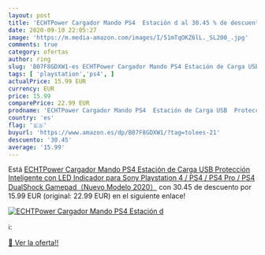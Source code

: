 ```yaml
---
layout: post
title: 'ECHTPower Cargador Mando PS4  Estación d al 30.45 % de descuento'
date: 2020-09-10 22:05:27
image: 'https://m.media-amazon.com/images/I/51mTqOKZ6lL._SL200_.jpg'
comments: true
category: ofertas
author: ring
slug: 'B07F8GDXW1-es ECHTPower Cargador Mando PS4 Estación de Carga USB...'
tags: [ 'playstation','ps4', ]
actualPrice: 15.99 EUR
currency: EUR
price: 15.99
comparePrice: 22.99 EUR
prodname: 'ECHTPower Cargador Mando PS4  Estación de Carga USB  Protección Inteligente con LED Indicador para Sony Playstation 4 / PS4 / PS4 Pro / PS4 DualShock Gamepad（Nuevo Modelo 2020）'
country: 'es'
flag: '🇪🇸'
buyurl: 'https://www.amazon.es/dp/B07F8GDXW1/?tag=tolees-21'
descuento: '30.45'
average: '15.99'
---
```


Está [ECHTPower Cargador Mando PS4  Estación de Carga USB  Protección Inteligente con LED Indicador para Sony Playstation 4 / PS4 / PS4 Pro / PS4 DualShock Gamepad（Nuevo Modelo 2020）](https://www.amazon.es/dp/B07F8GDXW1/?tag=tolees-21) con 30.45 de descuento por 15.99 EUR (original: 22.99 EUR) en el siguiente enlace!

[![ECHTPower Cargador Mando PS4  Estación d](https://m.media-amazon.com/images/I/51mTqOKZ6lL._SL200_.jpg)](https://www.amazon.es/dp/B07F8GDXW1/?tag=tolees-21)

ℹ️:


[🛒 Ver la oferta!!](https://www.amazon.es/dp/B07F8GDXW1/?tag=tolees-21)
